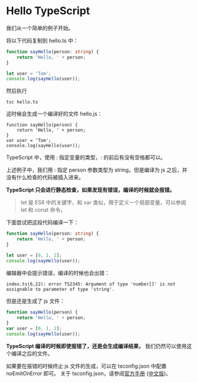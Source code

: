 # Hello TypeScript
我们从一个简单的例子开始。

将以下代码复制到 hello.ts 中：
```typescript
function sayHello(person: string) {
    return 'Hello, ' + person;
}

let user = 'Tom';
console.log(sayHello(user));
```
然后执行
```Shell
tsc hello.ts
```
这时候会生成一个编译好的文件 hello.js：
```Shell
function sayHello(person) {
    return 'Hello, ' + person;
}
var user = 'Tom';
console.log(sayHello(user));
```
TypeScript 中，使用 : 指定变量的类型，: 的前后有没有空格都可以。

上述例子中，我们用 : 指定 person 参数类型为 string。但是编译为 js 之后，并没有什么检查的代码被插入进来。

**TypeScript 只会进行静态检查，如果发现有错误，编译的时候就会报错。**

>let 是 ES6 中的关键字，和 var 类似，用于定义一个局部变量，可以参阅 let 和 const 命令。

下面尝试把这段代码编译一下：
```typescript
function sayHello(person: string) {
    return 'Hello, ' + person;
}

let user = [0, 1, 2];
console.log(sayHello(user));
```
编辑器中会提示错误，编译的时候也会出错：
```Shell
index.ts(6,22): error TS2345: Argument of type 'number[]' is not assignable to parameter of type 'string'.
```

但是还是生成了 js 文件：
```typescript
function sayHello(person) {
    return 'Hello, ' + person;
}
var user = [0, 1, 2];
console.log(sayHello(user));
```
**TypeScript 编译的时候即使报错了，还是会生成编译结果，** 我们仍然可以使用这个编译之后的文件。

如果要在报错的时候终止 js 文件的生成，可以在 tsconfig.json 中配置 noEmitOnError 即可。
关于 tsconfig.json，请参阅[官方手册](https://www.typescriptlang.org/docs/handbook/tsconfig-json.html)
([中文版](https://zhongsp.gitbooks.io/typescript-handbook/content/doc/handbook/tsconfig.json.html))。
